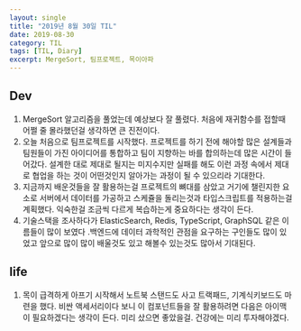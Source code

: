 ```yaml
---
layout: single
title: "2019년 8월 30일 TIL"
date: 2019-08-30
category: TIL
tags: [TIL, Diary]
excerpt: MergeSort, 팀프로젝트, 목이아파
---
```


## Dev
1. MergeSort 알고리즘을 풀었는데 예상보다 잘 풀렸다. 처음에 재귀함수를 접할때 어쩔 줄 몰라했던걸 생각하면 큰 진전이다.
2. 오늘 처음으로 팀프로젝트를 시작했다. 프로젝트를 하기 전에 해야할 많은 설계들과 팀원들이 가진 아이디어를 통합하고 팀이 지향하는 바를 합의하는데 많은 시간이 들어갔다. 설계한 대로 제대로 될지는 미지수지만 실패를 해도 이런 과정 속에서 제대로 협업을 하는 것이 어떤것인지 알아가는 과정이 될 수 있으리라 기대한다.
3. 지금까지 배운것들을 잘 활용하는걸 프로젝트의 뼈대를 삼았고 거기에 챌린지한 요소로 서버에서 데이터를 가공하고 스케쥴을 돌리는것과 타입스크립트를 적용하는걸 계획했다. 익숙한걸 조금씩 다르게 복습하는게 중요하다는 생각이 든다.
4. 기술스택을 조사하다가 ElasticSearch, Redis, TypeScript, GraphSQL 같은 이름들이 많이 보였다 .백엔드에 데이터 과학적인 관점을 요구하는 구인들도 많이 있었고 앞으로 많이 많이 배울것도 있고 해볼수 있는것도 많아서 기대된다.

## life
1. 목이 급격하게 아프기 시작해서 노트북 스탠드도 사고 트랙패드, 기계식키보드도 마련을 했다. 비싼 액세서리이다 보니 이 컴포넌트들을 잘 활용하려면 다음은 아이맥이 필요하겠다는 생각이 든다. 미리 샀으면 좋았을걸. 건강에는 미리 투자해야겠다.
  
